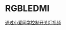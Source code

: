 # RGBLEDMI

[通过小爱同学控制开关灯视频](http://qq3ysi9uw.hd-bkt.clouddn.com/%E8%AF%AD%E9%9F%B3%E8%BF%9E%E6%8E%A5%E5%B0%8F%E7%88%B1%E5%90%8C%E5%AD%A6.mp4)